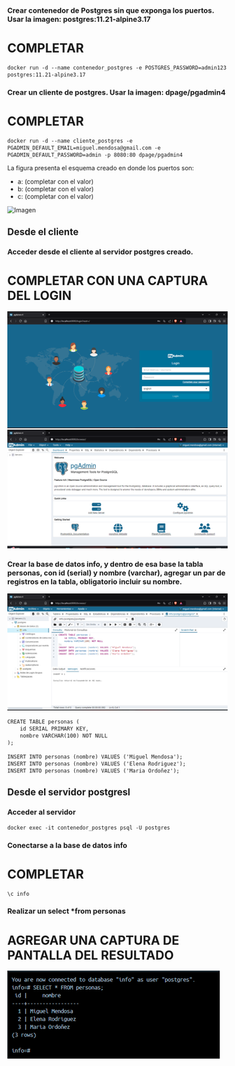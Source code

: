 ### Crear contenedor de Postgres sin que exponga los puertos. Usar la imagen: postgres:11.21-alpine3.17
# COMPLETAR
```
docker run -d --name contenedor_postgres -e POSTGRES_PASSWORD=admin123 postgres:11.21-alpine3.17
```
### Crear un cliente de postgres. Usar la imagen: dpage/pgadmin4

# COMPLETAR
```
docker run -d --name cliente_postgres -e PGADMIN_DEFAULT_EMAIL=miguel.mendosa@gmail.com -e PGADMIN_DEFAULT_PASSWORD=admin -p 8080:80 dpage/pgadmin4
```
La figura presenta el esquema creado en donde los puertos son:
- a: (completar con el valor)
- b: (completar con el valor)
- c: (completar con el valor)

![Imagen](img/esquema-ejercicio3.PNG)

## Desde el cliente
### Acceder desde el cliente al servidor postgres creado.
# COMPLETAR CON UNA CAPTURA DEL LOGIN
![alt text](image-8.png)
![alt text](image-9.png)
### Crear la base de datos info, y dentro de esa base la tabla personas, con id (serial) y nombre (varchar), agregar un par de registros en la tabla, obligatorio incluir su nombre.
![alt text](image-10.png)
```
CREATE TABLE personas (
    id SERIAL PRIMARY KEY,
    nombre VARCHAR(100) NOT NULL
);

INSERT INTO personas (nombre) VALUES ('Miguel Mendosa');
INSERT INTO personas (nombre) VALUES ('Elena Rodriguez');
INSERT INTO personas (nombre) VALUES ('Maria Ordoñez');
```
## Desde el servidor postgresl
### Acceder al servidor
```
docker exec -it contenedor_postgres psql -U postgres
```
### Conectarse a la base de datos info
# COMPLETAR
```
\c info
```
### Realizar un select *from personas
# AGREGAR UNA CAPTURA DE PANTALLA DEL RESULTADO
![alt text](image-11.png)